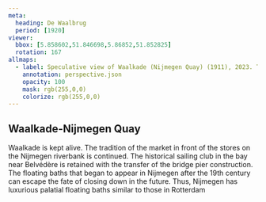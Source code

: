 ```yaml
---
meta:
  heading: De Waalbrug
  period: [1920]
viewer:
  bbox: [5.858602,51.846698,5.86852,51.852825]
  rotation: 167
allmaps:
  - label: Speculative view of Waalkade (Nijmegen Quay) (1911), 2023. The Berlage.
    annotation: perspective.json
    opacity: 100
    mask: rgb(255,0,0)
    colorize: rgb(255,0,0)
---
```


## Waalkade-Nijmegen Quay

Waalkade is kept alive. The tradition of the market in front of the stores on the Nijmegen riverbank is continued. The historical sailing club in the bay near Belvédère is retained with the transfer of the bridge pier construction. The floating baths that began to appear in Nijmegen after the 19th century can escape the fate of closing down in the future. Thus, Nijmegen has luxurious palatial floating baths similar to those in Rotterdam 

